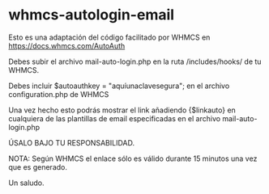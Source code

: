 # whmcs-autologin-email

Esto es una adaptación del código facilitado por WHMCS en https://docs.whmcs.com/AutoAuth

Debes subir el archivo mail-auto-login.php en la ruta /includes/hooks/ de tu WHMCS.

Debes incluir $autoauthkey = "aquíunaclavesegura"; en el archivo configuration.php de WHMCS

Una vez hecho esto podrás mostrar el link añadiendo {$linkauto} en cualquiera de las plantillas de email especificadas en el archivo mail-auto-login.php

ÚSALO BAJO TU RESPONSABILIDAD.

NOTA: Según WHMCS el enlace sólo es válido durante 15 minutos una vez que es generado.

Un saludo.
